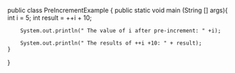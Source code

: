 
public class PreIncrementExample
{
   public static void main (String [] args){
       int i = 5;
        int result = ++i + 10;
        
        System.out.println(" The value of i after pre-increment: " +i);
        
        System.out.println(" The results of ++i +10: " + result);
    }
   }

